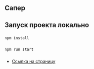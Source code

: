 ## Сапер

## Запуск проекта локально

###

```
npm install
```

###

```
npm run start
```

###

- [Ссылка на страницу](https://aleksey-dev-crt.github.io/todo-list/)

